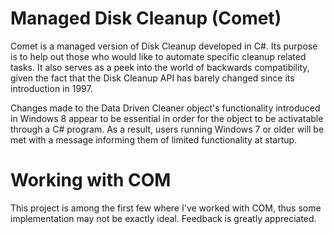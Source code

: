# Managed Disk Cleanup (Comet)
Comet is a managed version of Disk Cleanup developed in C#.
Its purpose is to help out those who would like to automate specific cleanup related tasks.
It also serves as a peek into the world of backwards compatibility, given the fact that the Disk Cleanup API has barely changed since its introduction in 1997.

Changes made to the Data Driven Cleaner object's functionality introduced in Windows 8 appear to be essential in order for the object to be activatable through a C# program. As a result, users running Windows 7 or older will be met with a message informing them of limited functionality at startup.

# Working with COM
This project is among the first few where I've worked with COM, thus some implementation may not be exactly ideal. Feedback is greatly appreciated.
